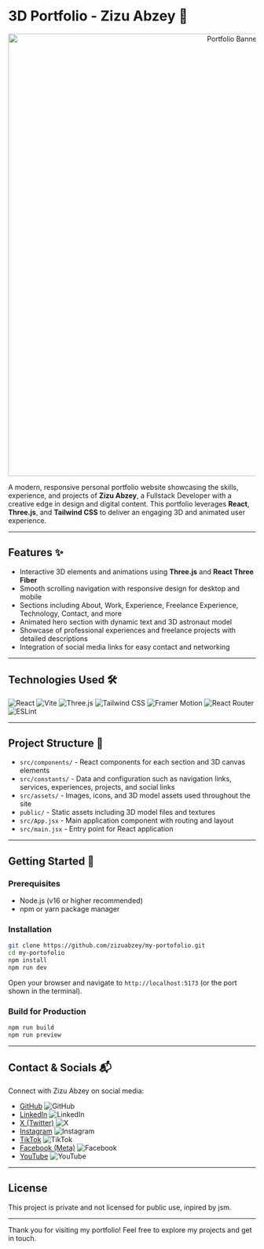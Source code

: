 # 3D Portfolio - Zizu Abzey 🚀

<!-- Banner Image -->
<p align="center">
  <img src="https://via.placeholder.com/900x200.png?text=Zizu+Abzey+Portfolio+Banner" alt="Portfolio Banner" width="900" />
</p>

A modern, responsive personal portfolio website showcasing the skills, experience, and projects of **Zizu Abzey**, a Fullstack Developer with a creative edge in design and digital content. This portfolio leverages **React**, **Three.js**, and **Tailwind CSS** to deliver an engaging 3D and animated user experience.

---

## Features ✨

- Interactive 3D elements and animations using **Three.js** and **React Three Fiber**
- Smooth scrolling navigation with responsive design for desktop and mobile
- Sections including About, Work, Experience, Freelance Experience, Technology, Contact, and more
- Animated hero section with dynamic text and 3D astronaut model
- Showcase of professional experiences and freelance projects with detailed descriptions
- Integration of social media links for easy contact and networking

---

## Technologies Used 🛠️

![React](https://img.shields.io/badge/React-18-blue?logo=react&logoColor=white)
![Vite](https://img.shields.io/badge/Vite-5.2.0-brightgreen?logo=vite)
![Three.js](https://img.shields.io/badge/Three.js-0.164.1-black?logo=three.js)
![Tailwind CSS](https://img.shields.io/badge/Tailwind_CSS-3.4.17-blue?logo=tailwind-css&logoColor=white)
![Framer Motion](https://img.shields.io/badge/Framer_Motion-11.1.9-pink)
![React Router](https://img.shields.io/badge/React_Router-6.23.0-red)
![ESLint](https://img.shields.io/badge/ESLint-8.57.1-yellowgreen)

---

## Project Structure 📁

- `src/components/` - React components for each section and 3D canvas elements
- `src/constants/` - Data and configuration such as navigation links, services, experiences, projects, and social links
- `src/assets/` - Images, icons, and 3D model assets used throughout the site
- `public/` - Static assets including 3D model files and textures
- `src/App.jsx` - Main application component with routing and layout
- `src/main.jsx` - Entry point for React application

---

## Getting Started 🚀

### Prerequisites

- Node.js (v16 or higher recommended)
- npm or yarn package manager

### Installation

```bash
git clone https://github.com/zizuabzey/my-portofolio.git
cd my-portofolio
npm install
npm run dev
```

Open your browser and navigate to `http://localhost:5173` (or the port shown in the terminal).

### Build for Production

```bash
npm run build
npm run preview
```

---

## Contact & Socials 📬

Connect with Zizu Abzey on social media:

- [GitHub](https://github.com/zizuabzey) ![GitHub](https://img.shields.io/badge/GitHub-000000?logo=github&logoColor=white)
- [LinkedIn](https://linkedin.com/in/zizuabzey-/) ![LinkedIn](https://img.shields.io/badge/LinkedIn-0077B5?logo=linkedin&logoColor=white)
- [X (Twitter)](https://x.com/zizuabzey/) ![X](https://img.shields.io/badge/X-1DA1F2?logo=twitter&logoColor=white)
- [Instagram](https://instagram.com/zizuabzey/) ![Instagram](https://img.shields.io/badge/Instagram-E4405F?logo=instagram&logoColor=white)
- [TikTok](https://tiktok.com/@zizuabzey/) ![TikTok](https://img.shields.io/badge/TikTok-000000?logo=tiktok&logoColor=white)
- [Facebook (Meta)](https://web.facebook.com/zizuabzey/) ![Facebook](https://img.shields.io/badge/Facebook-1877F2?logo=facebook&logoColor=white)
- [YouTube](https://www.youtube.com/@zizuabzey8778) ![YouTube](https://img.shields.io/badge/YouTube-FF0000?logo=youtube&logoColor=white)

---

## License

This project is private and not licensed for public use, inpired by jsm.

---

Thank you for visiting my portfolio! Feel free to explore my projects and get in touch.
